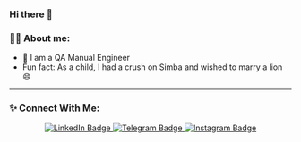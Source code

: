### Hi there 👋

### :man_technologist: About me:
+ :construction_worker: I am a QA Manual Engineer
+ Fun fact: As a child, I had a crush on Simba and wished to marry a lion 😄



---
<!-- Соціальні мережі --> 
 ### **✨ Connect With Me:** 


<div id="header" align="center">

</div>
<div id="badges" align="center">
  <a href="https://www.linkedin.com/in/karyna-kerest-593715253/">
  <img src="https://img.shields.io/badge/LinkedIn-blue?logo=linkedin&logoColor=white&style=for-the-badge" alt="LinkedIn Badge"/>
  </a> 
  
  <a href="https://t.me/KeriKerest">
  <img src="https://img.shields.io/badge/Telegram-blue?logo=telegram&logoColor=white&style=for-the-badge" alt="Telegram Badge"/>
  </a>  
  
  <a href="https://instagram.com/karina_k_94?igshid=NTc4MTIwNjQ2YQ==">
  <img src="https://img.shields.io/badge/instagram-pink?logo=instagram&logoColor=yellow&style=for-the-badge" alt="Instagram Badge"/>
  </a> 
</div> 
